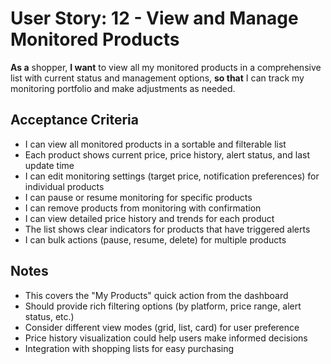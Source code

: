 # User Story: 12 - View and Manage Monitored Products

**As a** shopper,
**I want** to view all my monitored products in a comprehensive list with current status and management options,
**so that** I can track my monitoring portfolio and make adjustments as needed.

## Acceptance Criteria

* I can view all monitored products in a sortable and filterable list
* Each product shows current price, price history, alert status, and last update time
* I can edit monitoring settings (target price, notification preferences) for individual products
* I can pause or resume monitoring for specific products
* I can remove products from monitoring with confirmation
* I can view detailed price history and trends for each product
* The list shows clear indicators for products that have triggered alerts
* I can bulk actions (pause, resume, delete) for multiple products

## Notes

* This covers the "My Products" quick action from the dashboard
* Should provide rich filtering options (by platform, price range, alert status, etc.)
* Consider different view modes (grid, list, card) for user preference
* Price history visualization could help users make informed decisions
* Integration with shopping lists for easy purchasing
